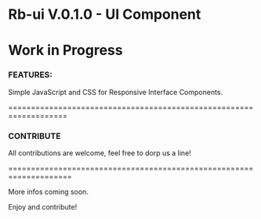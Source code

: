 <h1>Rb-ui V.0.1.0 - UI Component</h1>

<strong>Work in Progress</strong>
===================================================================
<h3>FEATURES:</h3>

Simple JavaScript and CSS for Responsive Interface Components.




===================================================================
<h3>CONTRIBUTE</h3>

All contributions are welcome, feel free to dorp us a line!


====================================================================

More infos coming soon.


Enjoy and contribute!



